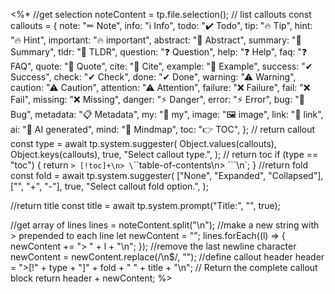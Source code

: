 <%*
//get selection
noteContent = tp.file.selection();
// list callouts
const callouts = {
  note: "✏ Note",
  info: "ℹ Info",
  todo: "✔️ Todo",
  tip: "🔥 Tip",
  hint: "🔥 Hint",
  important: "🔥 important",
  abstract: "🏁 Abstract",
  summary: "🏁 Summary",
  tldr: "🏁 TLDR",
  question: "❓ Question",
  help: "❓ Help",
  faq: "❓ FAQ",
  quote: "💬 Quote",
  cite: "💬 Cite",
  example: "📑 Example",
  success: "✔ Success",
  check: "✔ Check",
  done: "✔ Done",
  warning: "⚠ Warning",
  caution: "⚠ Caution",
  attention: "⚠ Attention",
  failure: "❌ Failure",
  fail: "❌ Fail",
  missing: "❌ Missing",
  danger: "⚡ Danger",
  error: "⚡ Error",
  bug: "🐞 Bug",
  metadata: "📋 Metadata",
  my: "💎 my",
  image: "🖼️ image",
  link: "🔗 link",
  ai: "🤖 AI generated",
  mind: "🧠 Mindmap",
  toc: "👉 TOC",
};
// return callout
const type = await tp.system.suggester(
  Object.values(callouts),
  Object.keys(callouts),
  true,
  "Select callout type.",
);
// return toc
if (type == "toc") {
  return `> [!toc]+\n> \`\`\`table-of-contents\n> \`\`\`\n`;
}
//return fold
const fold = await tp.system.suggester(
  ["None", "Expanded", "Collapsed"],
  ["", "+", "-"],
  true,
  "Select callout fold option.",
);

//return title
const title = await tp.system.prompt("Title:", "", true);

//get array of lines
lines = noteContent.split("\n");
//make a new string with > prepended to each line
let newContent = "";
lines.forEach((l) => {
  newContent += "> " + l + "\n";
});
//remove the last newline character
newContent = newContent.replace(/\n$/, "");
//define callout header
header = ">[!" + type + "]" + fold + " " + title + "\n";
// Return the complete callout block
return header + newContent;
%>